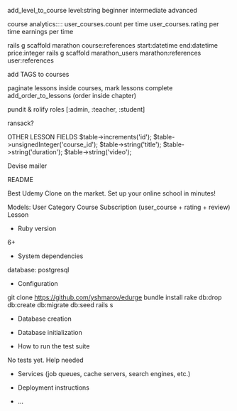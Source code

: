 add_level_to_course level:string 
beginner
intermediate
advanced

course analytics::::
user_courses.count per time
user_courses.rating per time
earnings per time

rails g scaffold marathon course:references start:datetime end:datetime price:integer
rails g scaffold marathon_users marathon:references user:references

add TAGS to courses

paginate lessons inside courses, mark lessons complete
add_order_to_lessons (order inside chapter)

pundit & rolify
roles [:admin, :teacher, :student]

ransack?

OTHER LESSON FIELDS
            $table->increments('id');
            $table->unsignedInteger('course_id');
            $table->string('title');
            $table->string('duration');
            $table->string('video');

Devise mailer

README

Best Udemy Clone on the market. Set up your online school in minutes!

Models:
User
Category
Course
Subscription (user_course + rating + review)
Lesson



* Ruby version

6+

* System dependencies

database: postgresql

* Configuration

git clone https://github.com/yshmarov/edurge
bundle install
rake db:drop db:create db:migrate db:seed
rails s

* Database creation

* Database initialization

* How to run the test suite

No tests yet. Help needed

* Services (job queues, cache servers, search engines, etc.)

* Deployment instructions

* ...
